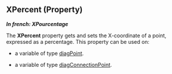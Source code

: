 
## XPercent (Property)

***In french: XPourcentage***
	



<a name="XUse"></a>
<a name="Use"></a>
<a name="description"></a>
The **XPercent** property gets and sets the X-coordinate of a point, expressed as a percentage. This property can be used on: 

- a variable of type [diagPoint](../WDLang1/1410088140.md). 

- a variable of type [diagConnectionPoint](../WDLang1/1410088457.md). 





